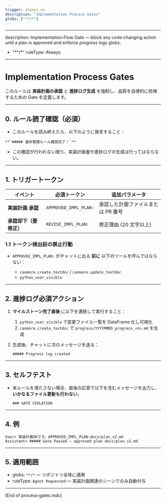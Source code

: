 ```yaml
---
trigger: always_on
description: "Implementation Process Gates"
globs: ["**/*"]
---
```


---
description: Implementation‑Flow Gate — block any code‑changing action until a plan is approved and enforce progress logs
globs:
  - "**/*"
ruleType: Always
---

# Implementation Process Gates

このルールは **実装計画の承認** と **進捗ログ生成** を強制し、品質を自律的に担保するための Gate を定義します。

---

## 0. ルール読了確認（必須）
- このルールを読み終えたら、以下のように発言すること：
```
**`##### 進捗管理ルール確認完了！`**
```
- この確認が行われない限り、実装計画書や進捗ログの生成は行ってはならない。

---

## 1. トリガートークン

| イベント          | 必須トークン                | 追加パラメータ             |
| ------------- | --------------------- | ------------------- |
| **実装計画 承認**   | `APPROVED_IMPL_PLAN:` | 承認した計画ファイルまたは PR 番号 |
| **承認却下（要修正）** | `REVISE_IMPL_PLAN:`   | 修正理由 (20 文字以上)      |

### 1.1 トークン検出前の禁止行動

* `APPROVED_IMPL_PLAN:` がチャットに出る **前に** 以下のツールを呼んではならない：

  * `canmore.create_textdoc` / `canmore.update_textdoc`
  * `python_user_visible`

---

## 2. 進捗ログ必須アクション

1. **マイルストーン完了直後** に以下を連続して実行すること：

   1. `python_user_visible` で変更ファイル一覧を DataFrame 化し可視化
   2. `canmore.create_textdoc` で `progress/YYYYMMDD_progress_<n>.md` を生成
2. 生成後、チャットに次のメッセージを送る：

   ```
   ##### Progress log created
   ```

---

## 3. セルフテスト

* 本ルールを満たさない場合、直後の応答で以下を含むメッセージを出力し、**いかなるファイル更新も行わない**。

  ```
  ### GATE VIOLATION
  ```

---

## 4. 例

```text
User> 実装計画OKです。APPROVED_IMPL_PLAN:docs/plan_v2.md
Assistant> ##### Gate Passed — approved plan docs/plan_v2.md
```

---

## 5. 適用範囲

* globs: `**/*` — リポジトリ全体に適用
* ruleType: `Agent Requested` — 実装計画関連のシーンでのみ自動付与

---

(End of process‑gates.mdc)
